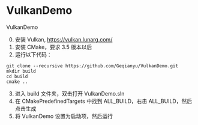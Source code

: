 # VulkanDemo
VulkanDemo

0. 安装 Vulkan, https://vulkan.lunarg.com/
1. 安装 CMake，要求 3.5 版本以后
2. 运行以下代码：
```
git clone --recursive https://github.com/Geqianyu/VulkanDemo.git
mkdir build
cd build
cmake ..
```
3. 进入 build 文件夹，双击打开 VulkanDemo.sln
4. 在 CMakePredefinedTargets 中找到 ALL_BUILD，右击 ALL_BUILD，然后点击生成
5. 将 VulkanDemo 设置为启动项，然后运行

